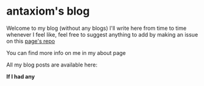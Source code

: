 # antaxiom's blog

Welcome to my blog (without any blogs) I'll write here from time to time whenever I feel like, feel free to suggest anything to add by making an issue on this [page's repo](https://github.com/antaxiom/antaxiom.github.io)

You can find more info on me in my about page

All my blog posts are available here:

**If I had any**
